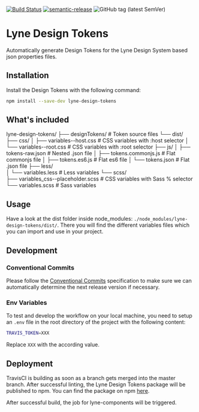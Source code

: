 [![Build Status](https://travis-ci.com/lyne-design-system/lyne-design-tokens.svg?branch=master)](https://travis-ci.com/lyne-design-system/lyne-design-tokens) [![semantic-release](https://img.shields.io/badge/%20%20%F0%9F%93%A6%F0%9F%9A%80-semantic--release-e10079.svg)](https://github.com/semantic-release/semantic-release) ![GitHub tag (latest SemVer)](https://img.shields.io/github/v/tag/lyne-design-system/lyne-design-tokens?label=release)

# Lyne Design Tokens

Automatically generate Design Tokens for the Lyne Design System based json properties files.

## Installation

Install the Design Tokens with the following command:
```bash
npm install --save-dev lyne-design-tokens
```
## What's included

lyne-design-tokens/
├── designTokens/                           # Token source files
└── dist/
    ├── css/
    │    ├── variables--host.css            # CSS variables with :host selector
    │    └── variables--root.css            # CSS variables with :root selector
    ├── js/
    │    ├── tokens-raw.json                # Nested .json file
    │    ├── tokens.commonjs.js             # Flat commonjs file
    │    ├── tokens.es6.js                  # Flat es6 file
    │    └── tokens.json                    # Flat .json file
    ├── less/                            
    │   └── variables.less                  # Less variables
    └── scss/                            
        ├── variables_css--placeholder.scss # CSS variables with Sass % selector
        └── variables.scss                  # Sass variables

## Usage

Have a look at the dist folder inside node_modules: `./node_modules/lyne-design-tokens/dist/`. There you will find the different variables files which you can import and use in your project.

## Development

### Conventional Commits

Please follow the [Conventional Commits](https://www.conventionalcommits.org/en/v1.0.0/) specification to make sure we can automatically determine the next release version if necessary.

### Env Variables

To test and develop the workflow on your local machine, you need to setup an `.env` file in the root directory of the project with the following content:
```bash
TRAVIS_TOKEN=XXX
```

Replace `XXX` with the according value.

## Deployment

TravisCI is building as soon as a branch gets merged into the master branch. After successful linting, the Lyne Design Tokens package will be published to npm. You can find the package on npm [here](https://www.npmjs.com/package/lyne-design-tokens).

After successful build, the job for lyne-components will be triggered.
